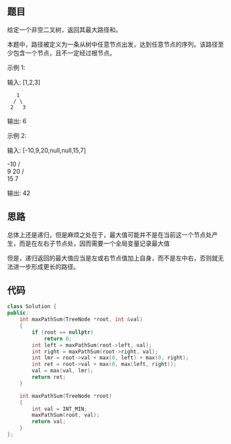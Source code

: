 ## 题目

给定一个非空二叉树，返回其最大路径和。

本题中，路径被定义为一条从树中任意节点出发，达到任意节点的序列。该路径至少包含一个节点，且不一定经过根节点。

示例 1:

输入: [1,2,3]

       1
      / \
     2   3

输出: 6


示例 2:

输入: [-10,9,20,null,null,15,7]

   -10
   / \
  9  20
    /  \
   15   7

输出: 42

## 思路

总体上还是递归，但是麻烦之处在于，最大值可能并不是在当前这一个节点处产生，而是在左右子节点处，因而需要一个全局变量记录最大值

但是，递归返回的最大值应当是左或右节点值加上自身，而不是左中右，否则就无法进一步形成更长的路径。

## 代码

```cpp
class Solution {
public:
    int maxPathSum(TreeNode *root, int &val)
    {
        if (root == nullptr)
            return 0;
        int left = maxPathSum(root->left, val);
        int right = maxPathSum(root->right, val);
        int lmr = root->val + max(0, left) + max(0, right);
        int ret = root->val + max(0, max(left, right));
        val = max(val, lmr);
        return ret;
    }

    int maxPathSum(TreeNode *root)
    {
        int val = INT_MIN;
        maxPathSum(root, val);
        return val;
    }
};
```










